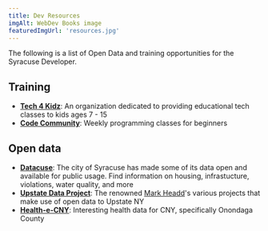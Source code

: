 ```yaml
---
title: Dev Resources
imgAlt: WebDev Books image
featuredImgUrl: 'resources.jpg'
---
```


The following is a list of Open Data and training opportunities for the Syracuse Developer.

## Training

- **[Tech 4 Kidz](https://tech4kidz.net)**:
  An organization dedicated to providing educational tech classes to kids ages 7 - 15
- **[Code Community](https://codecommunity.io)**: Weekly programming classes for beginners

## Open data

- **[Datacuse](http://data.syrgov.net)**: The city of Syracuse has made some of its data open and available for public usage. Find information on housing, infrastucture, violations, water quality, and more
- **[Upstate Data Project](https://dataupstate.org/projects/)**: The renowned [Mark Headd](https://twitter.com/mheadd)'s various projects that make use of open data to Upstate NY
- **[Health-e-CNY](http://www.healthecny.org/index.php?module=Tiles&controller=index&action=display&alias=OnondagaData)**: Interesting health data for CNY, specifically Onondaga County
